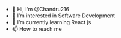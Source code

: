 - 👋 Hi, I’m @Chandru216
- 👀 I’m interested in Software Development
- 🌱 I’m currently learning  React js
- 📫 How to reach me 

<!---
Chandru216/Chandru216 is a ✨ special ✨ repository because its `README.md` (this file) appears on your GitHub profile.
You can click the Preview link to take a look at your changes.
--->
